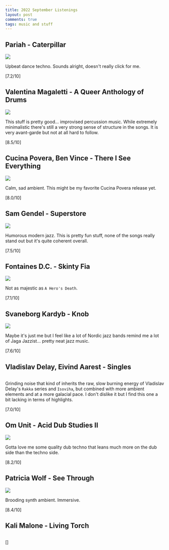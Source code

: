 ```yaml
---
title: 2022 September Listenings
layout: post
comments: true
tags: music and stuff
---
```


## Pariah - Caterpillar

  ![](https://f4.bcbits.com/img/a0737896101_16.jpg)

  Upbeat dance techno. Sounds alright, doesn't really click for me.

  [7.2/10]

## Valentina Magaletti - A Queer Anthology of Drums

  ![](https://f4.bcbits.com/img/a2409308596_16.jpg)

  This stuff is pretty good... improvised percussion music. While extremely minimalistic there's still a very strong sense of structure in the songs. It is very avant-garde but not at all hard to follow.

  [8.5/10]

## Cucina Povera, Ben Vince - There I See Everything

  ![](https://f4.bcbits.com/img/a0700565065_16.jpg)

  Calm, sad ambient. This might be my favorite Cucina Povera release yet.

  [8.0/10]

## Sam Gendel - Superstore

  ![](https://f4.bcbits.com/img/a0297013044_16.jpg)

  Humorous modern jazz. This is pretty fun stuff, none of the songs really stand out but it's quite coherent overall.

  [7.5/10]

## Fontaines D.C. - Skinty Fia

  ![](https://f4.bcbits.com/img/a2470443209_16.jpg)

  Not as majestic as `A Hero's Death`.

  [7.1/10]

## Svaneborg Kardyb - Knob

  ![](https://f4.bcbits.com/img/a2499948007_16.jpg)

  Maybe it's just me but I feel like a lot of Nordic jazz bands remind me a lot of Jaga Jazzist... pretty neat jazz music.

  [7.6/10]

## Vladislav Delay, Eivind Aarest - Singles

  ![]()

  Grinding noise that kind of inherits the raw, slow burning energy of Vladislav Delay's `Rakka` series and `Isoviha`, but combined with more ambient elements and at a more galacial pace. I don't dislike it but I find this one a bit lacking in terms of highlights.

  [7.0/10]

## Om Unit - Acid Dub Studies II

  ![](https://f4.bcbits.com/img/a1279450667_16.jpg)

  Gotta love me some quality dub techno that leans much more on the dub side than the techno side.

  [8.2/10]

## Patricia Wolf - See Through

  ![](https://f4.bcbits.com/img/a3705758829_16.jpg)

  Brooding synth ambient. Immersive.

  [8.4/10]

## Kali Malone - Living Torch

  ![]()

  []
